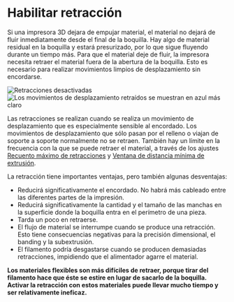 Habilitar retracción
====
Si una impresora 3D dejara de empujar material, el material no dejará de fluir inmediatamente desde el final de la boquilla. Hay algo de material residual en la boquilla y estará presurizado, por lo que sigue fluyendo durante un tiempo más. Para que el material deje de fluir, la impresora necesita retraer el material fuera de la abertura de la boquilla. Esto es necesario para realizar movimientos limpios de desplazamiento sin encordarse.

<!--screenshot {
"image_path": "retraction_enable_disabled.png",
"models": [{"script": "wire_mount.scad"}],
"camera_position": [0, -115, 68],
"structures": ["travels", "helpers", "shell", "infill", "starts"],
"settings": {"retraction_enable": false},
"minimum_layer": 2,
"colours": 64
}-->
<!--screenshot {
"image_path": "retraction_enable_enabled.png",
"models": [{"script": "wire_mount.scad"}],
"camera_position": [0, -115, 68],
"structures": ["travels", "helpers", "shell", "infill", "starts"],
"settings": {"retraction_enable": true},
"minimum_layer": 2,
"colours": 64
}-->
![Retracciones desactivadas](../images/retraction_enable_disabled.png)
![Los movimientos de desplazamiento retraídos se muestran en azul más claro](../images/retraction_enable_enabled.png)

Las retracciones se realizan cuando se realiza un movimiento de desplazamiento que es especialmente sensible al encordado. Los movimientos de desplazamiento que sólo pasan por el relleno o viajan de soporte a soporte normalmente no se retraen. También hay un límite en la frecuencia con la que se puede retraer el material, a través de los ajustes [Recuento máximo de retracciones](retraction_count_max.md) y [Ventana de distancia mínima de extrusión](retraction_extrusion_window.md).

La retracción tiene importantes ventajas, pero también algunas desventajas:
* Reducirá significativamente el encordado. No habrá más cableado entre las diferentes partes de la impresión.
* Reducirá significativamente la cantidad y el tamaño de las manchas en la superficie donde la boquilla entra en el perímetro de una pieza.
* Tarda un poco en retraerse.
* El flujo de material se interrumpe cuando se produce una retracción. Esto tiene consecuencias negativas para la precisión dimensional, el banding y la subextrusión.
* El filamento podría desgastarse cuando se producen demasiadas retracciones, impidiendo que el alimentador agarre el material.

**Los materiales flexibles son más difíciles de retraer, porque tirar del filamento hace que éste se estire en lugar de sacarlo de la boquilla. Activar la retracción con estos materiales puede llevar mucho tiempo y ser relativamente ineficaz.**
